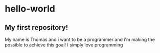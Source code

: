 # hello-world
## My first repository!

My name is Thomas and i want to be a programmer and i'm making the possible to achieve this goal!
I simply love programming
